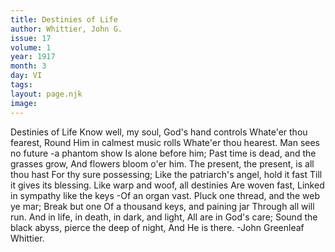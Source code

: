 ```yaml
---
title: Destinies of Life
author: Whittier, John G.
issue: 17
volume: 1
year: 1917
month: 3
day: VI
tags:
layout: page.njk
image:
---
```

Destinies of Life    Know well, my soul, God's hand controls Whate'er thou fearest,   Round Him in calmest music rolls Whate'er thou hearest.   Man sees no future -a phantom show Is alone before him;   Past time is dead, and the grasses grow, And flowers bloom o'er him.   The present, the present, is all thou hast For thy sure possessing;   Like the patriarch's angel, hold it fast Till it gives its blessing.   Like warp and woof, all destinies Are woven fast,   Linked in sympathy like the keys -Of an organ vast.   Pluck one thread, and the web ye mar; Break but one   Of a thousand keys, and paining jar Through all will run.   And in life, in death, in dark, and light, All are in God's care;   Sound the black abyss, pierce the deep of night,   And He is there.   -John Greenleaf Whittier.   




